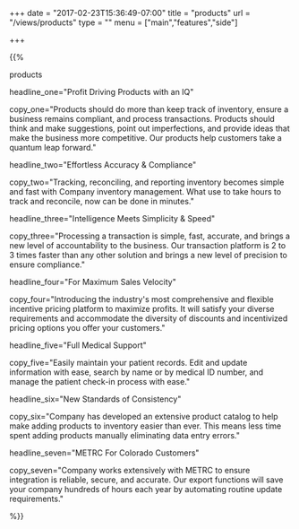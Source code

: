 +++
date = "2017-02-23T15:36:49-07:00"
title = "products"
url   = "/views/products"
type = ""
menu = ["main","features","side"]

+++

{{%

  products

  headline_one="Profit Driving Products with an IQ"

  copy_one="Products should do more than keep track of inventory, ensure a business remains compliant, and process transactions. Products should think and make suggestions, point out imperfections, and provide ideas that make the business more competitive. Our products help customers take a quantum leap forward."

  headline_two="Effortless Accuracy & Compliance"

  copy_two="Tracking, reconciling, and reporting inventory becomes simple and fast with Company inventory management. What use to take hours to track and reconcile, now can be done in minutes."

  headline_three="Intelligence Meets Simplicity & Speed"

  copy_three="Processing a transaction is simple, fast, accurate, and brings a new level of accountability to the business. Our transaction platform is 2 to 3 times faster than any other solution and brings a new level of precision to ensure compliance."

  headline_four="For Maximum Sales Velocity"

  copy_four="Introducing the industry's most comprehensive and flexible incentive pricing platform to maximize profits. It will satisfy your diverse requirements and accommodate the diversity of discounts and incentivized pricing options you offer your customers."

  headline_five="Full Medical Support"

  copy_five="Easily maintain your patient records. Edit and update information with ease, search by name or by medical ID number, and manage the patient check-in process with ease."

  headline_six="New Standards of Consistency"

  copy_six="Company has developed an extensive product catalog to help make adding products to inventory easier than ever. This means less time spent adding products manually eliminating data entry errors."

  headline_seven="METRC For Colorado Customers"

  copy_seven="Company works extensively with METRC to ensure integration is reliable, secure, and accurate. Our export functions will save your company hundreds of hours each year by automating routine update requirements."

 %}}
